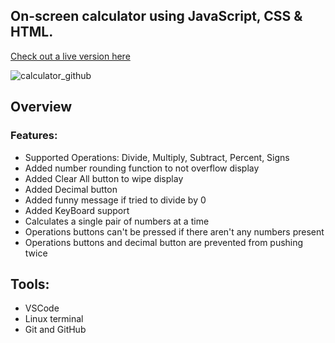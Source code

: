 ## On-screen calculator using JavaScript, CSS & HTML.

[Check out a live version here](https://jayrichh.github.io/calculator/ "Calculator")

![calculator_github](https://user-images.githubusercontent.com/18374849/193420232-bd65c5e3-6918-4cdc-8d6e-085c88df224d.png)

## Overview

### Features:

  * Supported Operations: Divide, Multiply, Subtract, Percent, Signs
  * Added number rounding function to not overflow display
  * Added Clear All button to wipe display
  * Added Decimal button
  * Added funny message if tried to divide by 0
  * Added KeyBoard support
  * Calculates a single pair of numbers at a time
  * Operations buttons can't be pressed if there aren't any numbers present
  * Operations buttons and decimal button are prevented from pushing twice

## Tools:

  * VSCode 
  * Linux terminal
  * Git and GitHub
